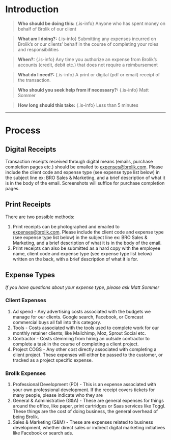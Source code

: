 <!-- TITLE: Expense Submission -->
<!-- SUBTITLE: A quick summary of Expense Submission -->

# Introduction

> **Who should be doing this:**
{.is-info} Anyone who has spent money on behalf of Brolik of our client

> **What am I doing?:**
{.is-info} Submitting any expenses incurred on Brolik’s or our clients’ behalf in the course of completing your roles and responsibilities

> **When?:**
{.is-info} Any time you authorize an expense from Brolik’s accounts (credit, debit etc.) that does not require a reimbursement

> **What do I need?:**
{.is-info} A print or digital (pdf or email) receipt of the transaction.

>  **Who should you seek help from if necessary?:**
{.is-info} Matt Sommer

> **How long should this take:**
{.is-info} Less than 5 minutes

-----
# Process
## Digital Receipts
Transaction receipts received through digital means (emails, purchase completion pages etc.) should be emailed to expenses@brolik.com. Please include the client code and expense type (see expense type list below) in the subject line ex: BRO Sales & Marketing, and a brief description of what it is in the body of the email. Screenshots will suffice for purchase completion pages.

## Print Receipts
There are two possible methods:

1. Print receipts can be photographed and emailed to expenses@brolik.com. Please include the client code and expense type (see expense type list below) in the subject line ex: BRO Sales & Marketing, and a brief description of what it is in the body of the email. 
2. Print receipts can also be submitted as a hard copy with the employee name, client code and expense type (see expense type list below) written on the back, with a brief description of what it is for.

## Expense Types
*If you have questions about your expense type, please ask Matt Sommer*

### Client Expenses
1. Ad spend - Any advertising costs associated with the budgets we manage for our clients. Google search, Facebook, or Comcast commercial buys all fall into this category.
2. Tools - Costs associated with the tools used to complete work for our monthly retainer clients; like Mailchimp, Moz, Sprout Social etc.
3. Contractor - Costs stemming from hiring an outside contractor to complete a task in the course of completing a client project.
4. Project COGS - Any other cost directly associated with completing a client project. These expenses will either be passed to the customer, or tracked as a project specific expense.

### Brolik Expenses
1. Professional Development (PD) - This is an expense associated with your own professional development. If the receipt covers tickets for many people, please indicate who they are
2. General & Administrative (G&A) - These are general expenses for things around the office, like paper, print cartridges or Saas services like Toggl. These things are the cost of doing business, the general overhead of being Brolik.
3. Sales & Marketing (S&M) - These are expenses related to business development, whether direct sales or indirect digital marketing initiatives like Facebook or search ads.

